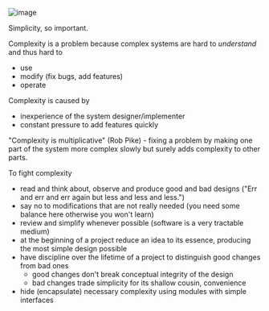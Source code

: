 ![image](https://user-images.githubusercontent.com/1047259/175539790-bcdfb1f1-560c-4204-904c-8def089a6416.png)

Simplicity, so important.

Complexity is a problem because complex systems are hard to *understand* and thus hard to

* use
* modify (fix bugs, add features)
* operate

Complexity is caused by

* inexperience of the system designer/implementer
* constant pressure to add features quickly

"Complexity is multiplicative" (Rob Pike) - fixing a problem by making one part of the system more complex slowly but surely adds complexity to other parts.

To fight complexity

* read and think about, observe and produce good and bad designs ("Err and err and err again but less and less and less.")
* say no to modifications that are not really needed (you need some balance here otherwise you won't learn)
* review and simplify whenever possible (software is a very tractable medium)
* at the beginning of a project reduce an idea to its essence, producing the most simple design possible
* have discipline over the lifetime of a project to distinguish good changes from bad ones
  * good changes don't break conceptual integrity of the design
  * bad changes trade simplicity for its shallow cousin, convenience
* hide (encapsulate) necessary complexity using modules with simple interfaces
